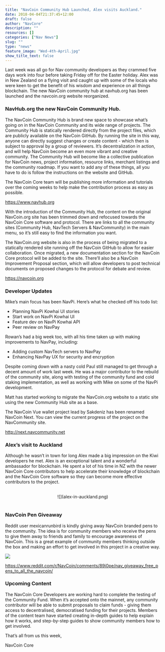 ```yaml
---
title: "NavCoin Community Hub Launched, Alex visits Auckland."
date: 2018-04-04T21:37:45+12:00
draft: false
author: "NavCore"
description: ""
resources: []
categories: ["Nav News"]
slug: ""
type: "news"
feature_image: "Wed-4th-April.jpg"
show_title_text: false
---
```

Last week was all go for Nav community developers as they crammed five days work into four before taking Friday off for the Easter holiday. Alex was in New Zealand on a flying visit and caught up with some of the locals who were keen to get the benefit of his wisdom and experience on all things blockchain. The new NavCoin community hub at navhub.org has been launched and the navcoin.org website reorganized.
<!--more-->
### NavHub.org the new NavCoin Community Hub.

The NavCoin Community Hub is brand new space to showcase what’s going on in the NavCoin Community and its wide range of projects. The Community Hub is statically rendered directly from the project files, which are publicly available on the NavCoin GitHub. By running the site in this way, anyone can directly suggest changes or create content - which then is subject to approval by a group of reviewers. It’s decentralization in action, and will help NavCoin become an even more vibrant and creative community. The Community Hub will become like a collective publication for NavCoin news, project information, resource links, merchant listings and the community roadmap. If you want to add any of these things, all you have to do is follow the instructions on the website and GitHub.

The NavCoin Core team will be publishing more information and tutorials over the coming weeks to help make the contribution process as easy as possible.

https://www.navhub.org

With the introduction of the Community Hub, the content on the original NavCoin.org site has been trimmed down and refocused towards the NavCoin Core software and protocol. There are links to all the community sites (Community Hub, NavTech Servers & NavCommunity) in the main menu, so it’s still easy to find the information you want.


The NavCoin.org website is also in the process of being migrated to a statically rendered site running off the NavCoin GitHub to allow for easier collaboration. Once migrated, a new documentation section for the NavCoin Core protocol will be added to the site. There’ll also be a NavCoin Improvement Proposal section, which will allow developers to post technical documents on proposed changes to the protocol for debate and review.

https://navcoin.org

### Developer Updates
Mike’s main focus has been NavPi. Here’s what he checked off his todo list:

- Planning NavPi Kowhai UI stories
- Start work on NavPi Kowhai UI
- Feature dev on NavPi Kowhai API
- Peer review on NavPay

Rowan’s had a big week too, with all his time taken up with making improvements to NavPay, including:

- Adding custom NavTech servers to NavPay
- Enhancing NavPay UX for security and encryption

Despite coming down with a nasty cold Paul still managed to get through a decent amount of work last week. He was a major contributor to the rebuild of the community site, along with testing of the community fund and cold staking implementation, as well as working with Mike on some of the NavPi development.

Matt has started working to migrate the NavCoin.org website to a static site using the new Community Hub site as a base.  

The NavCoin Vue wallet project lead by Sakdeniz has been renamed NavCoin Next. You can view the current progress of the project on the NavCommunity site.

http://next.navcommunity.net

### Alex’s visit to Auckland
Although he wasn’t in town for long Alex made a big impression on the Kiwi developers he met. Alex is an exceptional talent and a wonderful ambassador for blockchain. He spent a lot of his time in NZ with the newer NavCoin Core contributors to help accelerate their knowledge of blockchain and the NavCoin Core software so they can become more effective contributors to the project.

<br />
<section style="text-align: center">
![](alex-in-auckland.png)
<br /><br />
</section>

### NavCoin Pen Giveaway
Reddit user mexicanrunbird is kindly giving away NavCoin branded pens to the community. The idea is for community members who receive the pens to give them away to friends and family to encourage awareness of NavCoin. This is a great example of community members thinking outside the box and making an effort to get involved in this project in a creative way.

![](nav-pens.jpg)

https://www.reddit.com/r/NavCoin/comments/89i0pe/nav_giveaway_free_pens_to_all_the_navcoin/

### Upcoming Content
The NavCoin Core Developers are working hard to complete the testing of the Community Fund. When it’s accepted onto the mainnet, any community contributor will be able to submit proposals to claim funds - giving them access to decentralised, democratised funding for their projects. Members of the content team have started creating in-depth guides to help explain how it works, and step-by-step guides to show community members how to get involved.

That’s all from us this week,

NavCoin Core
